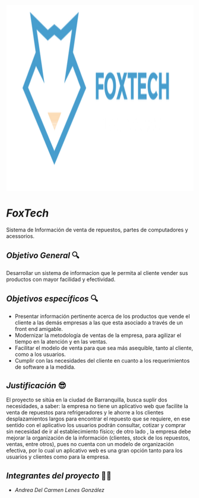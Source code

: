 <p align="center"><img src=https://github.com/andrealenes/foxtech/blob/main/foxtech%20(500%20%C3%97%20200%C2%A0px).png width="550" height="500">
  
  
 # ***FoxTech*** #
 Sistema de Información de venta de repuestos, partes de computadores y acessorios.
  
## ***Objetivo General*** :mag:

Desarrollar un sistema de informacion que le permita al cliente vender sus productos con mayor facilidad y efectividad.

## ***Objetivos específicos*** :mag:

- Presentar información pertinente acerca de los productos que vende el cliente a las demás empresas a las que esta asociado a través de un front end amigable.
- Modernizar la metodología de ventas de la empresa, para agilizar el tiempo en la atención y en las ventas.
- Facilitar el modelo de venta para que sea más asequible, tanto al cliente, como a los usuarios.
- Cumplir con las necesidades del cliente  en cuanto a los requerimientos de software a la medida.


## ***Justificación*** :sunglasses:

El proyecto se sitúa en la ciudad de  Barranquilla, busca suplir dos necesidades, a saber:  la empresa no tiene  un aplicativo web que facilite la venta de repuestos para  refrigeradores y le ahorre a los clientes desplazamientos largos para encontrar el repuesto que se requiere, en ese sentido con el aplicativo los usuarios podrán consultar, cotizar y comprar sin necesidad de ir al establecimiento físico;  de otro lado , la empresa debe mejorar la organización de la información (clientes, stock de los repuestos, ventas, entre otros), pues no cuenta con un modelo de organización efectiva, por lo cual un aplicativo web es una gran opción tanto para los usuarios y  clientes como para la empresa.



## ***Integrantes del proyecto*** :student:

 * _Andrea Del Carmen Lenes González_
 
